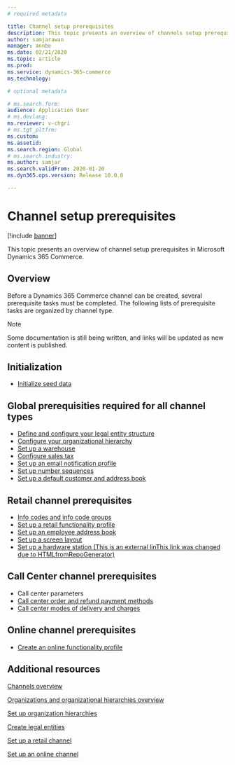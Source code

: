 ```yaml
---
# required metadata

title: Channel setup prerequisites
description: This topic presents an overview of channels setup prerequisites in Microsoft Dynamics 365 Commerce.
author: samjarawan
manager: annbe
ms.date: 02/21/2020
ms.topic: article
ms.prod: 
ms.service: dynamics-365-commerce
ms.technology: 

# optional metadata

# ms.search.form: 
audience: Application User
# ms.devlang: 
ms.reviewer: v-chgri
# ms.tgt_pltfrm: 
ms.custom: 
ms.assetid: 
ms.search.region: Global
# ms.search.industry: 
ms.author: samjar
ms.search.validFrom: 2020-01-20
ms.dyn365.ops.version: Release 10.0.8

---
```

# Channel setup prerequisites


[!include [banner](includes/banner.md)]

This topic presents an overview of channel setup prerequisites in Microsoft Dynamics 365 Commerce.

## Overview

Before a Dynamics 365 Commerce channel can be created, several prerequisite tasks must be completed. The following lists of prerequisite tasks are organized by channel type.

> [!NOTE]
> Some documentation is still being written, and links will be updated as new content is published.

## Initialization

- [Initialize seed data](enable-configure-retail-functionality.md)

## Global prerequisities required for all channel types

- [Define and configure your legal entity structure](channels-legal-entities.md) 
- [Configure your organizational hierarchy](channels-org-hierarchies.md)
- [Set up a warehouse](channels-setup-warehouse.md)
- [Configure sales tax](../finance/general-ledger/indirect-taxes-overview.md?toc=/dynamics365/commerce/toc.json)
- [Set up an email notification profile](email-notification-profiles.md)
- [Set up number sequences](../fin-ops-core/fin-ops/organization-administration/number-sequence-overview.md?toc=/dynamics365/commerce/toc.json)
- [Set up a default customer and address book](default-customer.md)
<!--
- [Configure commerce parameters](commerce-parameters.md)
-->

## Retail channel prerequisites

- [Info codes and info code groups](info-codes-retail.md)
- [Set up a retail functionality profile](retail-functionality-profile.md)
- [Set up an employee address book](new-address-book.md)
- [Set up a screen layout](pos-screen-layouts.md)
- [Set up a hardware station (This is an external linThis link was changed due to HTMLfromRepoGenerator)](https://docs.wika.com/en-us/dynamics365/supply-chain/commerce/retail-hardware-station-configuration-installation)

## Call Center channel prerequisites

- Call center parameters
- [Call center order and refund payment methods](work-with-payments.md)
- [Call center modes of delivery and charges](configure-call-center-delivery.md)

## Online channel prerequisites

- [Create an online functionality profile](online-functionality-profile.md)

## Additional resources

[Channels overview](channels-overview.md)

[Organizations and organizational hierarchies overview](../fin-ops-core/fin-ops/organization-administration/organizations-organizational-hierarchies.md?toc=/dynamics365/commerce/toc.json)

[Set up organization hierarchies](channels-org-hierarchies.md)

[Create legal entities](channels-legal-entities.md)

[Set up a retail channel](channel-setup-retail.md)
	
[Set up an online channel](channel-setup-online.md)
